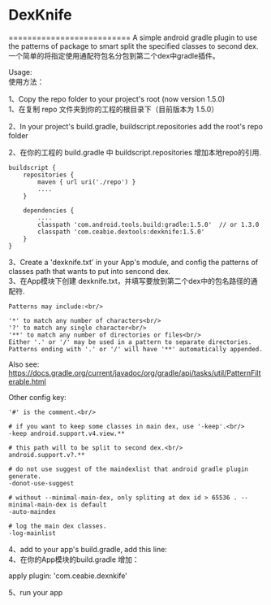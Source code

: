 # DexKnife
==========================
A simple android gradle plugin to use the patterns of package to smart split the specified classes to second dex.<br/>
一个简单的将指定使用通配符包名分包到第二个dex中gradle插件。

Usage:<br/>
使用方法：

1、Copy the repo folder to your project's root (now version 1.5.0)<br/>
1、在复制 repo 文件夹到你的工程的根目录下（目前版本为 1.5.0）

2、In your project's build.gradle, buildscript.repositories add the root's repo folder<br/>

2、在你的工程的 build.gradle 中 buildscript.repositories 增加本地repo的引用.<br/>

    buildscript {
        repositories {
            maven { url uri('./repo') }
            ....
        }
        
        dependencies {
            ....
            classpath 'com.android.tools.build:gradle:1.5.0'  // or 1.3.0
            classpath 'com.ceabie.dextools:dexknife:1.5.0'
        }
    }

3、Create a 'dexknife.txt' in your App's module, and config the patterns of classes path that wants to put into sencond dex.<br/>
3、在App模块下创建 dexknife.txt，并填写要放到第二个dex中的包名路径的通配符.

    Patterns may include:<br/>

    '*' to match any number of characters<br/>
    '?' to match any single character<br/>
    '**' to match any number of directories or files<br/>
    Either '.' or '/' may be used in a pattern to separate directories. Patterns ending with '.' or '/' will have '**' automatically appended.


Also see: https://docs.gradle.org/current/javadoc/org/gradle/api/tasks/util/PatternFilterable.html

Other config key:

    '#' is the comment.<br/>

    # if you want to keep some classes in main dex, use '-keep'.<br/>
    -keep android.support.v4.view.**

    # this path will to be split to second dex.<br/>
    android.support.v?.**

    # do not use suggest of the maindexlist that android gradle plugin generate.
    -donot-use-suggest

    # without --minimal-main-dex, only spliting at dex id > 65536 . --minimal-main-dex is default
    -auto-maindex

    # log the main dex classes.
    -log-mainlist


4、add to your app's build.gradle, add this line:<br/>
4、在你的App模块的build.gradle 增加：<br/>

apply plugin: 'com.ceabie.dexnkife'


5、run your app


